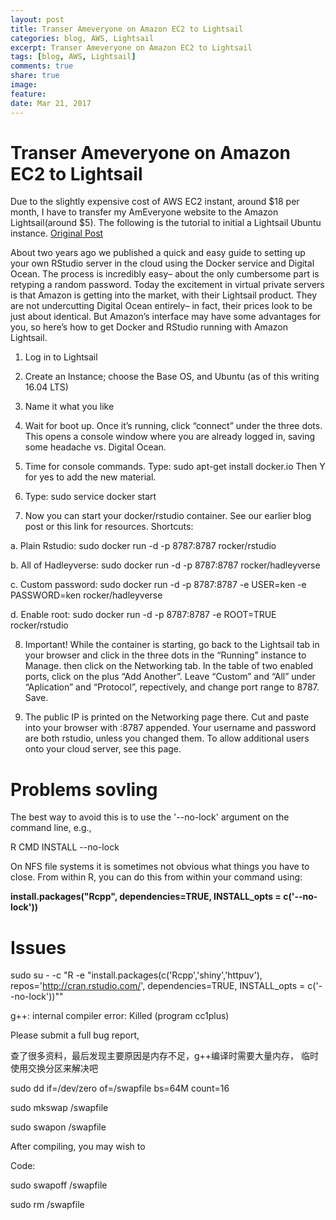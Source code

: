 ```yaml
---
layout: post
title: Transer Ameveryone on Amazon EC2 to Lightsail
categories: blog, AWS, Lightsail
excerpt: Transer Ameveryone on Amazon EC2 to Lightsail
tags: [blog, AWS, Lightsail]
comments: true
share: true
image:
feature:
date: Mar 21, 2017
---
```


# Transer Ameveryone on Amazon EC2 to Lightsail

Due to the slightly expensive cost of AWS EC2 instant, around \$18 per month, I have to transfer my AmEveryone website to the Amazon Lightsail(around \$5). The following is the tutorial to initial a Lightsail Ubuntu instance. [Original Post](http://sas-and-r.blogspot.com/2016/12/rstudio-in-cloud-with-amazon-lightsail.html?utm_source=feedburner&utm_medium=feed&utm_campaign=Feed%3A+SASandR+%28SAS+and+R%29)

About two years ago we published a quick and easy guide to setting up your own RStudio server in the cloud using the Docker service and Digital Ocean. The process is incredibly easy– about the only cumbersome part is retyping a random password. Today the excitement in virtual private servers is that Amazon is getting into the market, with their Lightsail product. They are not undercutting Digital Ocean entirely– in fact, their prices look to be just about identical. But Amazon’s interface may have some advantages for you, so here’s how to get Docker and RStudio running with Amazon Lightsail.

1. Log in to Lightsail

2. Create an Instance; choose the Base OS, and Ubuntu (as of this writing 16.04 LTS)

3. Name it what you like

4. Wait for boot up. Once it’s running, click “connect” under the three dots. This opens a console window where you are already logged in, saving some headache vs. Digital Ocean.

5. Time for console commands. Type: sudo apt-get install docker.io Then Y for yes to add the new material.

6. Type: sudo service docker start

7. Now you can start your docker/rstudio container. See our earlier blog post or this link for resources. Shortcuts:

a. Plain Rstudio: sudo docker run -d -p 8787:8787 rocker/rstudio

b. All of Hadleyverse: sudo docker run -d -p 8787:8787 rocker/hadleyverse

c. Custom password: sudo docker run -d -p 8787:8787 -e USER=ken -e PASSWORD=ken rocker/hadleyverse

d. Enable root: sudo docker run -d -p 8787:8787 -e ROOT=TRUE rocker/rstudio

8. Important! While the container is starting, go back to the Lightsail tab in your browser and click in the three dots in the “Running” instance to Manage. then click on the Networking tab. In the table of two enabled ports, click on the plus “Add Another”. Leave “Custom” and “All” under “Aplication” and “Protocol”, repectively, and change port range to 8787. Save.

9. The public IP is printed on the Networking page there. Cut and paste into your browser with :8787 appended. Your username and password are both rstudio, unless you changed them. To allow additional users onto your cloud server, see this page.

# Problems sovling

The best way to avoid this is to use the '--no-lock' argument on the command line, e.g.,

R CMD INSTALL --no-lock <pkg>

On NFS file systems it is sometimes not obvious what things you have to close. From within R, you can do this from within your command using:

**install.packages("Rcpp", dependencies=TRUE, INSTALL_opts = c('--no-lock'))**

# Issues

sudo su - -c "R -e \"install.packages(c('Rcpp','shiny','httpuv'), repos='http://cran.rstudio.com/', dependencies=TRUE, INSTALL_opts = c('--no-lock'))\""


g++: internal compiler error: Killed (program cc1plus)

Please submit a full bug report,

查了很多资料，最后发现主要原因是内存不足，g++编译时需要大量内存， 临时使用交换分区来解决吧

sudo dd if=/dev/zero of=/swapfile bs=64M count=16

sudo mkswap /swapfile

sudo swapon /swapfile

After compiling, you may wish to

Code:
  
sudo swapoff /swapfile

sudo rm /swapfile


